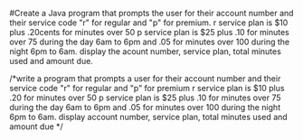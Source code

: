 #Create a Java program that prompts the user for their account number and their service code "r" for regular and "p" for premium. 
	r service plan is $10 plus .20cents for minutes over 50
	p service plan is $25 plus .10 for minutes over 75 during the day 6am to 6pm and
	.05 for minutes over 100 during the night 6pm to 6am.
display the acount number, service plan, total minutes used and amount due.

/*write a program that prompts a user for their account number
and their service code "r" for regular and "p" for premium
r service plan is $10 plus .20 for minutes over 50
p service plan is $25 plus 
.10 for minutes over 75 during the day 6am to 6pm and
.05 for minutes over 100 during the night 6pm to 6am.
display account number, service plan, total minutes used and amount due 
*/ 
